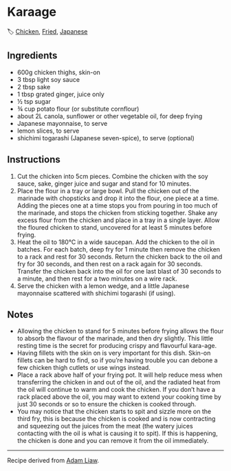 # Karaage

🏷  [Chicken](../ingredients/chicken.md), [Fried](../tags/fried.md), [Japanese](../cuisines/japanese.md)

## Ingredients

- 600g chicken thighs, skin-on
- 3 tbsp light soy sauce
- 2 tbsp sake
- 1 tbsp grated ginger, juice only
- ½ tsp sugar
- ¾ cup potato flour (or substitute cornflour)
- about 2L canola, sunflower or other vegetable oil, for deep frying
- Japanese mayonnaise, to serve
- lemon slices, to serve
- shichimi togarashi (Japanese seven-spice), to serve (optional)

## Instructions

1. Cut the chicken into 5cm pieces. Combine the chicken with the soy sauce, sake, ginger juice and sugar and stand for 10 minutes.
2. Place the flour in a tray or large bowl. Pull the chicken out of the marinade with chopsticks and drop it into the flour, one piece at a time. Adding the pieces one at a time stops you from pouring in too much of the marinade, and stops the chicken from sticking together. Shake any excess flour from the chicken and place in a tray in a single layer. Allow the floured chicken to stand, uncovered for at least 5 minutes before frying.
3. Heat the oil to 180°C in a wide saucepan. Add the chicken to the oil in batches. For each batch, deep fry for 1 minute then remove the chicken to a rack and rest for 30 seconds. Return the chicken back to the oil and fry for 30 seconds, and then rest on a rack again for 30 seconds. Transfer the chicken back into the oil for one last blast of 30 seconds to a minute, and then rest for a two minutes on a wire rack.
4. Serve the chicken with a lemon wedge, and a little Japanese mayonnaise scattered with shichimi togarashi (if using).

## Notes

- Allowing the chicken to stand for 5 minutes before frying allows the flour to absorb the flavour of the marinade, and then dry slightly. This little resting time is the secret for producing crispy and flavourful kara-age.
- Having fillets with the skin on is very important for this dish. Skin-on fillets can be hard to find, so if you’re having trouble you can debone a few chicken thigh cutlets or use wings instead.
- Place a rack above half of your frying pot. It will help reduce mess when transferring the chicken in and out of the oil, and the radiated heat from the oil will continue to warm and cook the chicken. If you don’t have a rack placed above the oil, you may want to extend your cooking time by just 30 seconds or so to ensure the chicken is cooked through.
- You may notice that the chicken starts to spit and sizzle more on the third fry, this is because the chicken is cooked and is now contracting and squeezing out the juices from the meat (the watery juices contacting with the oil is what is causing it to spit). If this is happening, the chicken is done and you can remove it from the oil immediately.

---

Recipe derived from [Adam Liaw](https://adamliaw.com/recipe/triple-fried-karaage-japanese-fried-chicken/).
